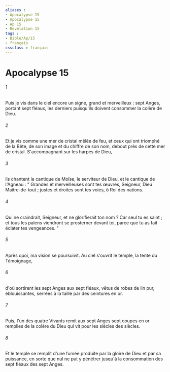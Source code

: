 ```yaml
---
aliases : 
- Apocalypse 15
- Apocalypse 15
- Ap 15
- Revelation 15
tags : 
- Bible/Ap/15
- français
cssclass : français
---
```


# Apocalypse 15

###### 1
Puis je vis dans le ciel encore un signe, grand et merveilleux : sept Anges, portant sept fléaux, les derniers puisqu'ils doivent consommer la colère de Dieu. 
###### 2
Et je vis comme une mer de cristal mêlée de feu, et ceux qui ont triomphé de la Bête, de son image et du chiffre de son nom, debout près de cette mer de cristal. S'accompagnant sur les harpes de Dieu, 
###### 3
ils chantent le cantique de Moïse, le serviteur de Dieu, et le cantique de l'Agneau : " Grandes et merveilleuses sont tes œuvres, Seigneur, Dieu Maître-de-tout ; justes et droites sont tes voies, ô Roi des nations. 
###### 4
Qui ne craindrait, Seigneur, et ne glorifierait ton nom ? Car seul tu es saint ; et tous les païens viendront se prosterner devant toi, parce que tu as fait éclater tes vengeances. " 
###### 5
Après quoi, ma vision se poursuivit. Au ciel s'ouvrit le temple, la tente du Témoignage, 
###### 6
d'où sortirent les sept Anges aux sept fléaux, vêtus de robes de lin pur, éblouissantes, serrées à la taille par des ceintures en or. 
###### 7
Puis, l'un des quatre Vivants remit aux sept Anges sept coupes en or remplies de la colère du Dieu qui vit pour les siècles des siècles. 
###### 8
Et le temple se remplit d'une fumée produite par la gloire de Dieu et par sa puissance, en sorte que nul ne put y pénétrer jusqu'à la consommation des sept fléaux des sept Anges. 

